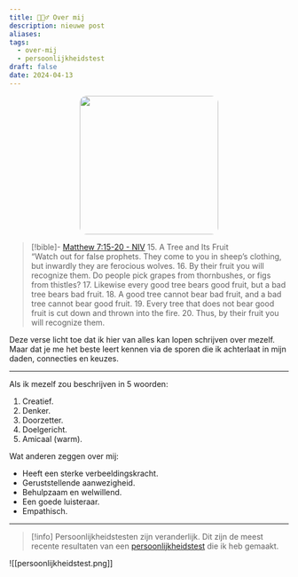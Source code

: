 ```yaml
---
title: 🙋🏿‍♂️ Over mij
description: nieuwe post
aliases: 
tags:
  - over-mij
  - persoonlijkheidstest
draft: false
date: 2024-04-13
---
```


<img src="Me.jpg" style="width: 250px; border-radius: 5%; display: block; margin-left: auto; margin-right: auto;">

> [!bible]- [Matthew 7:15-20 - NIV](https://bolls.life/NIV/40/7/)
> 15. A Tree and Its Fruit<br/>“Watch out for false prophets. They come to you in sheep’s clothing, but inwardly they are ferocious wolves.
> 16. By their fruit you will recognize them. Do people pick grapes from thornbushes, or figs from thistles?
> 17. Likewise every good tree bears good fruit, but a bad tree bears bad fruit.
> 18. A good tree cannot bear bad fruit, and a bad tree cannot bear good fruit.
> 19. Every tree that does not bear good fruit is cut down and thrown into the fire.
> 20. Thus, by their fruit you will recognize them.

Deze verse licht toe dat ik hier van alles kan lopen schrijven over mezelf. Maar dat je me het beste leert kennen via de sporen die ik achterlaat in mijn daden, connecties en keuzes.

---

Als ik mezelf zou beschrijven in 5 woorden:
1. Creatief.
2. Denker.
3. Doorzetter.
4. Doelgericht.
5. Amicaal (warm).

Wat anderen zeggen over mij:
- Heeft een sterke verbeeldingskracht.
- Geruststellende aanwezigheid.
- Behulpzaam en welwillend.
- Een goede luisteraar.
- Empathisch.

---

>[!info] Persoonlijkheidstesten zijn veranderlijk.
>Dit zijn de meest recente resultaten van een [persoonlijkheidstest](https://www.16personalities.com/nl) die ik heb gemaakt.

![[persoonlijkheidstest.png]]
